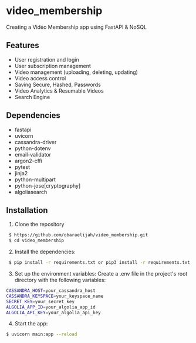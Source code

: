 # video_membership
Creating a Video Membership app using FastAPI &amp; NoSQL 
## Features
- User registration and login
- User subscription management
- Video management (uploading, deleting, updating)
- Video access control
- Saving Secure, Hashed, Passwords
- Video Analytics & Resumable Videos
- Search Engine
## Dependencies
- fastapi
- uvicorn 
- cassandra-driver
- python-dotenv
- email-validator
- argon2-cffi
- pytest
- jinja2
- python-multipart
- python-jose[cryptography]
- algoliasearch


## Installation

1. Clone the repository

```bash
 $ https://github.com/obaraelijah/video_membership.git
 $ cd video_membership
```
2. Install the dependencies:

```bash
 $ pip install -r requirements.txt or pip3 install -r requirements.txt
```
3. Set up the environment variables:
Create a .env file in the project's root directory with the following variables:

```bash
CASSANDRA_HOST=your_cassandra_host
CASSANDRA_KEYSPACE=your_keyspace_name
SECRET_KEY=your_secret_key
ALGOLIA_APP_ID=your_algolia_app_id
ALGOLIA_API_KEY=your_algolia_api_key
```

4. Start the app:
```bash
$ uvicorn main:app --reload
```